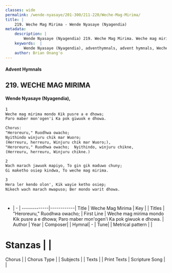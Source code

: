 ```yaml
---
classes: wide
permalink: /wende-nyasaye/201-300/211-220/Weche-Mag-Mirima/
title: |
    219. Weche Mag Mirima - Wende Nyasaye (Nyagendia)
metadata:
    description: |
        Wende Nyasaye (Nyagendia) 219. Weche Mag Mirima. Weche mag mirima mondo Kik pusre a e dhowa; Paro maber mon'ogen'i Ka pok giwuok e dhowa.  Chorus: "Heroreuru," Ruodhwa owacho; Nyithindo winjuru chik mar Wuoro; (Herreuru, herreuru, Winjuru chik mar Wuoro;), "Heroreuru," Ruodhwa owacho;  Nyithindo, winjuru chikne, (Herreuru, herreuru, Winjuru chikne.)  
    keywords:  |
        Wende Nyasaye (Nyagendia), adventhymnals, advent hymnals, Weche Mag Mirima, Weche mag mirima mondo Kik pusre a e dhowa; Paro maber mon'ogen'i Ka pok giwuok e dhowa.. "Heroreuru," Ruodhwa owacho;
    author: Brian Onang'o
---
```


#### Advent Hymnals
## 219. WECHE MAG MIRIMA
####  Wende Nyasaye (Nyagendia),

```txt
1
Weche mag mirima mondo Kik pusre a e dhowa;
Paro maber mon'ogen'i Ka pok giwuok e dhowa.

Chorus:
"Heroreuru," Ruodhwa owacho;
Nyithindo winjuru chik mar Wuoro;
(Herreuru, herreuru, Winjuru chik mar Wuoro;),
"Heroreuru," Ruodhwa owacho;  Nyithindo, winjuru chikne,
(Herreuru, herreuru, Winjuru chikne.)

2
Wach marach jawuok mapiyo, To gin gik maduwo chuny;
Gi maketho osiep kindwa, To weche mag mirima.

3
Hera ler kendo olon', Kik wayie ketho osiep;
Nikech wach marach mwapuso; Ber mondo warit dhowa.




```

- |   -  |
-------------|------------|
Title | Weche Mag Mirima |
Key |  |
Titles | "Heroreuru," Ruodhwa owacho; |
First Line | Weche mag mirima mondo Kik pusre a e dhowa; Paro maber mon'ogen'i Ka pok giwuok e dhowa. |
Author | 
Year | 
Composer| |
Hymnal|  - |
Tune|  |
Metrical pattern | |
# Stanzas |  |
Chorus |  |
Chorus Type |  |
Subjects | |
Texts |  |
Print Texts | 
Scripture Song |  |
    
